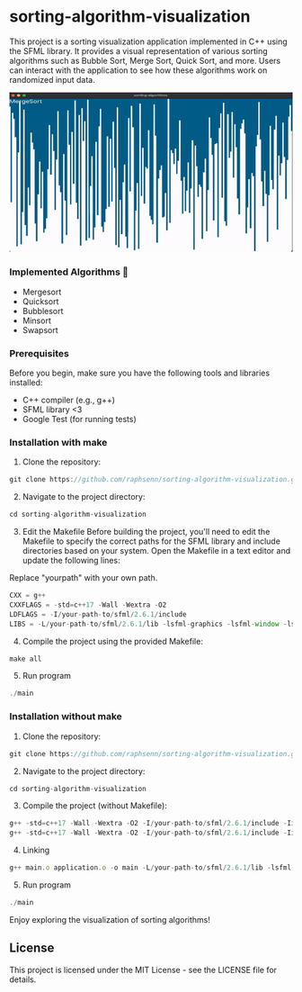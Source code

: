 # sorting-algorithm-visualization

This project is a sorting visualization application implemented in C++ using the SFML library. It provides a visual representation of various sorting algorithms such as Bubble Sort, Merge Sort, Quick Sort, and more. Users can interact with the application to see how these algorithms work on randomized input data.

<div align="center">
  <img src="./res/mergesort.gif" alt="gif">
</div>

### Implemented Algorithms 🧮
- Mergesort
- Quicksort
- Bubblesort
- Minsort
- Swapsort

### Prerequisites

Before you begin, make sure you have the following tools and libraries installed:

- C++ compiler (e.g., g++)
- SFML library <3
- Google Test (for running tests)

### Installation with make

1. Clone the repository:
```js
git clone https://github.com/raphsenn/sorting-algorithm-visualization.git
```

2. Navigate to the project directory:
```js
cd sorting-algorithm-visualization
```

3. Edit the Makefile
Before building the project, you'll need to edit the Makefile to specify the correct paths for the SFML library and include directories based on your system. Open the Makefile in a text editor and update the following lines:

Replace "yourpath" with your own path.

```js
CXX = g++
CXXFLAGS = -std=c++17 -Wall -Wextra -O2
LDFLAGS = -I/your-path-to/sfml/2.6.1/include
LIBS = -L/your-path-to/sfml/2.6.1/lib -lsfml-graphics -lsfml-window -lsfml-system
 ```

4. Compile the project using the provided Makefile:
```js
make all
```

5. Run program
```js
./main
```

### Installation without make

1. Clone the repository:
```js
git clone https://github.com/raphsenn/sorting-algorithm-visualization.git
```

2. Navigate to the project directory:
```js
cd sorting-algorithm-visualization
```

3. Compile the project (without Makefile):
```js
g++ -std=c++17 -Wall -Wextra -O2 -I/your-path-to/sfml/2.6.1/include -Iinclude -c src/application.cpp -o application.o
g++ -std=c++17 -Wall -Wextra -O2 -I/your-path-to/sfml/2.6.1/include -Iinclude -c src/main.cpp -o main.o
```

4. Linking
```js
g++ main.o application.o -o main -L/your-path-to/sfml/2.6.1/lib -lsfml-graphics -lsfml-window -lsfml-system
```

5. Run program
```js
./main
```

Enjoy exploring the visualization of sorting algorithms!

## License
This project is licensed under the MIT License - see the LICENSE file for details.

